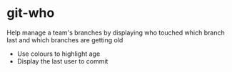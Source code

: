 # git-who

Help manage a team's branches by displaying who touched which branch last and which branches are getting old
 - Use colours to highlight age
 - Display the last user to commit
